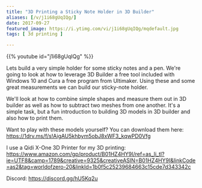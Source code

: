 ```yaml
---
title: "3D Printing a Sticky Note Holder in 3D Builder"
aliases: [/v/j1i68gUqIQg/]
date: 2017-09-27
featured_image: https://i.ytimg.com/vi/j1i68gUqIQg/mqdefault.jpg
tags: [ 3d printing ]

---
```


{{% youtube id="j1i68gUqIQg" %}}

Lets build a very simple holder for some sticky notes and a pen. We're going to look at how to leverage 3D Builder a free tool included with Windows 10 and Cura a free program from Ultimaker. Using these and some great measurements we can build our sticky-note holder.

We'll look at how to combine simple shapes and measure them out in 3D builder as well as how to subtract two meshes from one another. It's a simple task, but a fun introduction to building 3D models in 3D builder and also how to print them.

Want to play with these models yourself? You can download them here: https://1drv.ms/f/s!AigAU5khbym5obJ8xWF3_kqwPD0Vfg

I use a Qidi X-One 3D Printer for my 3D printing: https://www.amazon.com/gp/product/B01HZ4HY9I/ref=as_li_tl?ie=UTF8&camp=1789&creative=9325&creativeASIN=B01HZ4HY9I&linkCode=as2&tag=worldofzero-20&linkId=1b0f5c25239684663c15cde7d343342c

Discord: https://discord.gg/hU5Kq2u